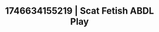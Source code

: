 ---
categories:
- Lustful narration
- Audio stimulation
- AI-generated
- Intimate rituals
- Vintage boudoir
- Dreamy pleasure
- ASMR
- Cosplay
image: /assets/images/1746634155219.jpg
layout: post
seo:
  description: Featured content with premium ABDL Play, Scat Fetish. HD images available.
  keywords: ABDL Play, Scat Fetish
  og_image: /assets/images/1746634155219.jpg
  schema_type: VisualArtwork
tags:
- ABDL Play
- Scat Fetish
- '#1746634155219'
title: 1746634155219 | Scat Fetish ABDL Play
---